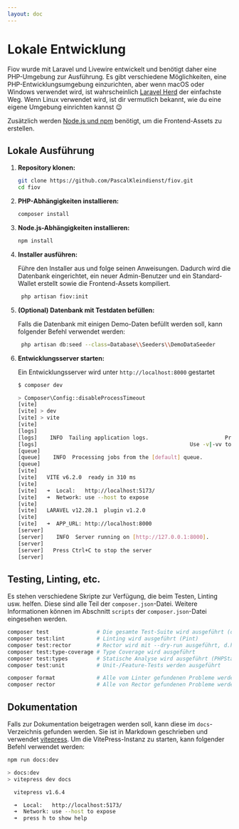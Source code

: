 ```yaml
---
layout: doc
---
```


# Lokale Entwicklung

Fiov wurde mit Laravel und Livewire entwickelt und benötigt daher eine PHP-Umgebung zur Ausführung.
Es gibt verschiedene Möglichkeiten, eine PHP-Entwicklungsumgebung einzurichten, aber wenn macOS oder Windows verwendet wird, ist wahrscheinlich [Laravel Herd](https://herd.laravel.com/) der einfachste Weg.
Wenn Linux verwendet wird, ist dir vermutlich bekannt, wie du eine eigene Umgebung einrichten kannst 😉

Zusätzlich werden [Node.js und npm](https://nodejs.org/) benötigt, um die Frontend-Assets zu erstellen.

## Lokale Ausführung
1.  **Repository klonen:**

    ```bash
    git clone https://github.com/PascalKleindienst/fiov.git
    cd fiov
    ```

2.  **PHP-Abhängigkeiten installieren:**

    ```bash
    composer install
    ```
3.  **Node.js-Abhängigkeiten installieren:**

    ```bash
    npm install
    ```

4. **Installer ausführen:**

   Führe den Installer aus und folge seinen Anweisungen. Dadurch wird die Datenbank eingerichtet, ein neuer Admin-Benutzer und ein Standard-Wallet erstellt sowie die Frontend-Assets kompiliert.

   ```bash
    php artisan fiov:init
    ```
5. **(Optional) Datenbank mit Testdaten befüllen:**

   Falls die Datenbank mit einigen Demo-Daten befüllt werden soll, kann folgender Befehl verwendet werden:

    ```bash
     php artisan db:seed --class=Database\\Seeders\\DemoDataSeeder
    ```

7. **Entwicklungsserver starten:**

   Ein Entwicklungsserver wird unter `http://localhost:8000` gestartet
   ```bash
   $ composer dev
   
   > Composer\Config::disableProcessTimeout
   [vite] 
   [vite] > dev
   [vite] > vite
   [vite]
   [logs]
   [logs]    INFO  Tailing application logs.                        Press Ctrl+C to exit  
   [logs]                                                Use -v|-vv to show more details  
   [queue]
   [queue]    INFO  Processing jobs from the [default] queue.  
   [queue]
   [vite]
   [vite]   VITE v6.2.0  ready in 310 ms
   [vite]
   [vite]   ➜  Local:   http://localhost:5173/
   [vite]   ➜  Network: use --host to expose
   [vite]
   [vite]   LARAVEL v12.28.1  plugin v1.2.0
   [vite]
   [vite]   ➜  APP_URL: http://localhost:8000
   [server]
   [server]    INFO  Server running on [http://127.0.0.1:8000].  
   [server]
   [server]   Press Ctrl+C to stop the server
   [server]
    ```

## Testing, Linting, etc.
Es stehen verschiedene Skripte zur Verfügung, die beim Testen, Linting usw. helfen. Diese sind alle Teil der `composer.json`-Datei. Weitere Informationen können im Abschnitt `scripts` der `composer.json`-Datei eingesehen werden.

```bash
composer test               # Die gesamte Test-Suite wird ausgeführt (d.h. alles mit test:*)
composer test:lint          # Linting wird ausgeführt (Pint)
composer test:rector        # Rector wird mit --dry-run ausgeführt, d.h. es wird geprüft, ob Änderungen vorgenommen werden müssen
composer test:type-coverage # Type Coverage wird ausgeführt
composer test:types         # Statische Analyse wird ausgeführt (PHPStan)
composer test:unit          # Unit-/Feature-Tests werden ausgeführt

composer format             # Alle vom Linter gefundenen Probleme werden behoben
composer rector             # Alle von Rector gefundenen Probleme werden behoben
```

## Dokumentation
Falls zur Dokumentation beigetragen werden soll, kann diese im `docs`-Verzeichnis gefunden werden. Sie ist in Markdown geschrieben und verwendet [vitepress](https://vitepress.vuejs.org/).
Um die VitePress-Instanz zu starten, kann folgender Befehl verwendet werden:

```bash
npm run docs:dev

> docs:dev
> vitepress dev docs

  vitepress v1.6.4

  ➜  Local:   http://localhost:5173/
  ➜  Network: use --host to expose
  ➜  press h to show help
```
